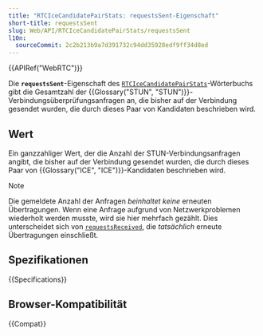 ```yaml
---
title: "RTCIceCandidatePairStats: requestsSent-Eigenschaft"
short-title: requestsSent
slug: Web/API/RTCIceCandidatePairStats/requestsSent
l10n:
  sourceCommit: 2c2b213b9a7d391732c94dd35928edf9ff34d8ed
---
```


{{APIRef("WebRTC")}}

Die **`requestsSent`**-Eigenschaft des [`RTCIceCandidatePairStats`](/de/docs/Web/API/RTCIceCandidatePairStats)-Wörterbuchs gibt die Gesamtzahl der {{Glossary("STUN", "STUN")}}-Verbindungsüberprüfungsanfragen an, die bisher auf der Verbindung gesendet wurden, die durch dieses Paar von Kandidaten beschrieben wird.

## Wert

Ein ganzzahliger Wert, der die Anzahl der STUN-Verbindungsanfragen angibt, die bisher auf der Verbindung gesendet wurden, die durch dieses Paar von {{Glossary("ICE", "ICE")}}-Kandidaten beschrieben wird.

> [!NOTE]
> Die gemeldete Anzahl der Anfragen _beinhaltet keine_ erneuten Übertragungen.
> Wenn eine Anfrage aufgrund von Netzwerkproblemen wiederholt werden musste, wird sie hier mehrfach gezählt.
> Dies unterscheidet sich von [`requestsReceived`](/de/docs/Web/API/RTCIceCandidatePairStats/requestsReceived), die _tatsächlich_ erneute Übertragungen einschließt.

## Spezifikationen

{{Specifications}}

## Browser-Kompatibilität

{{Compat}}
